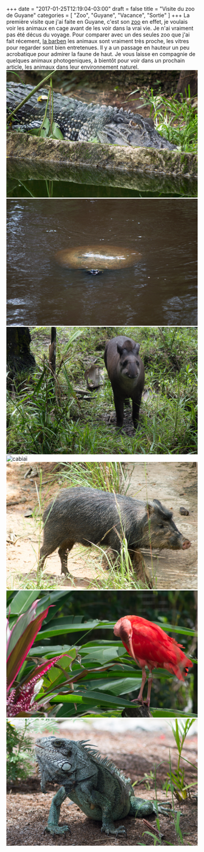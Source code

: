 +++
date = "2017-01-25T12:19:04-03:00"
draft = false
title = "Visite du zoo de Guyane"
categories = [ "Zoo", "Guyane", "Vacance", "Sortie" ]
+++
La première visite que j'ai faite en Guyane, c'est son [zoo](http://www.zoodeguyane.com/) en effet, 
je voulais voir les animaux en cage avant de les voir dans la vrai vie.
Je n'ai vraiment pas été décus du voyage.
Pour comparer avec un des seules zoo que j'ai fait récement, 
[la barben](http://www.zoolabarben.com/) les animaux sont vraiment très proche, 
les vitres pour regarder sont bien entretenues.
Il y a un passage en hauteur un peu acrobatique pour admirer la faune de haut.
Je vous laisse en compagnie de quelques animaux photogeniques, à bientôt pour voir dans un prochain article,
les animaux dans leur environnement naturel.
![caïman noir](/img/Caïman-noir.jpg)
![tortue luth](/img/tortue-luth.jpg)
![tapir](/img/tapir.jpg)
![cabiaï](/img/Cabiaï.jpg)
![cochon bois](/img/cochon-bois.jpg)
![ibis rouge](/img/Ibis-rouge.jpg)
![iguane](/img/iguane.jpg)
